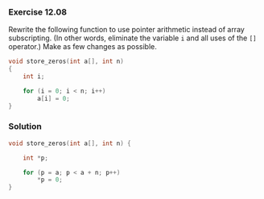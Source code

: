 ### Exercise 12.08
Rewrite the following function to use pointer arithmetic instead of array
subscripting. (In other words, eliminate the variable `i` and all uses of the
`[]` operator.) Make as few changes as possible.

```c
void store_zeros(int a[], int n)
{
    int i;

    for (i = 0; i < n; i++)
        a[i] = 0;
}
```

### Solution

```c
void store_zeros(int a[], int n) {

    int *p;

    for (p = a; p < a + n; p++)
        *p = 0;
}
```
